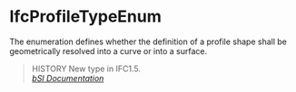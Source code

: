 IfcProfileTypeEnum
==================
The enumeration defines whether the definition of a profile shape shall be
geometrically resolved into a curve or into a surface.  
  
> HISTORY  New type in IFC1.5.  
[ _bSI
Documentation_](https://standards.buildingsmart.org/IFC/DEV/IFC4_2/FINAL/HTML/schema/ifcprofileresource/lexical/ifcprofiletypeenum.htm)


